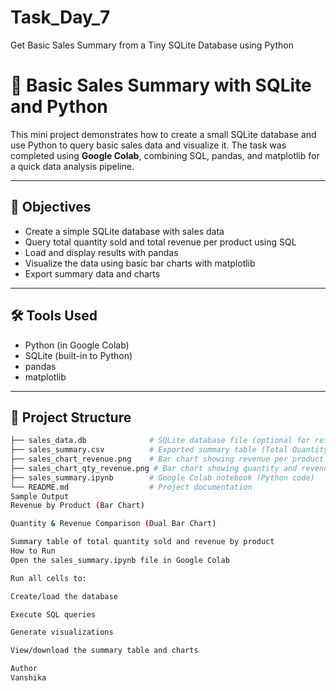 # Task_Day_7
Get Basic Sales Summary from a Tiny SQLite Database using Python
# 🧾 Basic Sales Summary with SQLite and Python

This mini project demonstrates how to create a small SQLite database and use Python to query basic sales data and visualize it. The task was completed using **Google Colab**, combining SQL, pandas, and matplotlib for a quick data analysis pipeline.

---

## 📌 Objectives

- Create a simple SQLite database with sales data
- Query total quantity sold and total revenue per product using SQL
- Load and display results with pandas
- Visualize the data using basic bar charts with matplotlib
- Export summary data and charts

---

## 🛠️ Tools Used

- Python (in Google Colab)
- SQLite (built-in to Python)
- pandas
- matplotlib

---

## 📂 Project Structure

```bash
├── sales_data.db              # SQLite database file (optional for reference)
├── sales_summary.csv          # Exported summary table (Total Quantity & Revenue)
├── sales_chart_revenue.png    # Bar chart showing revenue per product
├── sales_chart_qty_revenue.png # Bar chart showing quantity and revenue per product
├── sales_summary.ipynb        # Google Colab notebook (Python code)
└── README.md                  # Project documentation
Sample Output
Revenue by Product (Bar Chart)

Quantity & Revenue Comparison (Dual Bar Chart)

Summary table of total quantity sold and revenue by product
How to Run
Open the sales_summary.ipynb file in Google Colab

Run all cells to:

Create/load the database

Execute SQL queries

Generate visualizations

View/download the summary table and charts

Author
Vanshika
